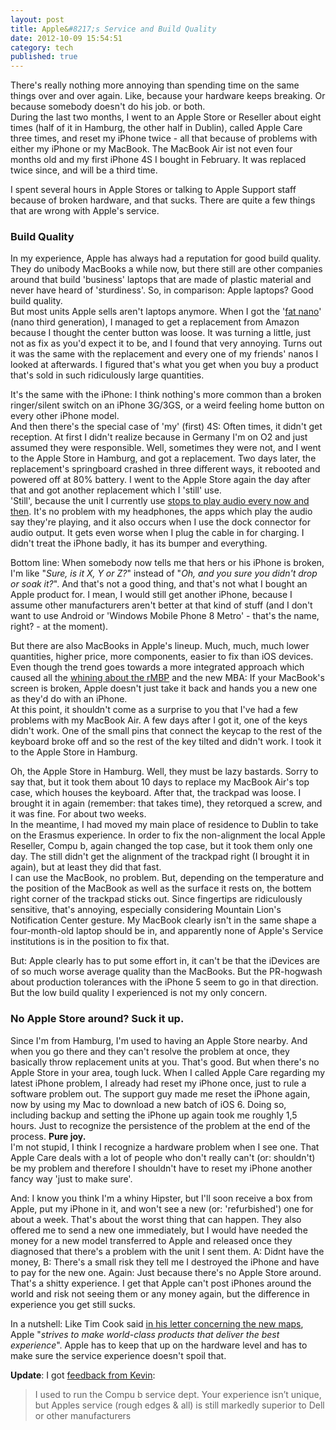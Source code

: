 ```yaml
---
layout: post
title: Apple&#8217;s Service and Build Quality
date: 2012-10-09 15:54:51
category: tech
published: true
---
```


There's really nothing more annoying than spending time on the same things over and over again. Like, because your hardware keeps breaking. Or because somebody doesn't do his job. or both.  
During the last two months, I went to an Apple Store or Reseller about eight times (half of it in Hamburg, the other half in Dublin), called Apple Care three times, and reset my iPhone twice - all that because of problems with either my iPhone or my MacBook. The MacBook Air ist not even four months old and my first iPhone 4S I bought in February. It was replaced twice since, and will be a third time. 

I spent several hours in Apple Stores or talking to Apple Support staff because of broken hardware, and that sucks.  There are quite a few things that are wrong with Apple's service. 

### Build Quality
In my experience, Apple has always had a reputation for good build quality. They do  unibody MacBooks a while now, but there still are other companies around that build 'business' laptops that are made of plastic material and never have heard of 'sturdiness'. So, in comparison: Apple laptops? Good build quality.  
But most units Apple sells aren't laptops anymore. When I got the '[fat nano](http://en.wikipedia.org/wiki/Ipod_nano)' (nano third generation), I managed to get a replacement from Amazon because I thought the center button was loose. It was turning a little, just not as fix as you'd expect it to be, and I found that very annoying. Turns out it was the same with the replacement and every one of my friends' nanos I looked at afterwards. I figured that's what you get when you buy a product that's sold in such ridiculously large quantities.

It's the same with the iPhone: I think nothing's more common than a broken ringer/silent switch on an iPhone 3G/3GS, or a weird feeling home button on every other iPhone model.  
And then there's the special case of 'my' (first) 4S: Often times, it didn't get reception. At first I didn't realize because in Germany I'm on O2 and just assumed they were responsible. Well, sometimes they were not, and I went to the Apple Store in Hamburg, and got a replacement. Two days later, the replacement's springboard crashed in three different ways, it rebooted and powered off at 80% battery. I went to the Apple Store again the day after that and got another replacement which I 'still' use.  
'Still', because the unit I currently use [stops to play audio every now and then](https://alpha.app.net/tschoof/post/848650). It's no problem with my headphones, the apps which play the audio say they're playing, and it also occurs when I use the dock connector for audio output.  It gets even worse when I plug the cable in for charging. I didn't treat the iPhone badly, it has its bumper and everything. 

Bottom line: When somebody now tells me that hers or his iPhone is broken, I'm like "*Sure, is it X, Y or Z?*" instead of "*Oh, and you sure you didn't drop or soak it?*". And that's not a good thing, and that's not what I bought an Apple product for. I mean, I would still get another iPhone, because I assume other manufacturers aren't better at that kind of stuff (and I don't want to use Android or 'Windows Mobile Phone 8 Metro' - that's the name, right? - at the moment). 

But there are also MacBooks in Apple's lineup. Much, much, much lower quantities, higher price, more components, easier to fix than iOS devices. Even though the trend goes towards a more integrated approach which caused all the [whining about the rMBP](http://www.wired.com/gadgetlab/2012/06/opinion-apple-retina-displa/) and the new MBA: If your MacBook's screen is broken, Apple doesn't just take it back and hands you a new one as they'd do with an iPhone.  
At this point, it shouldn't come as a surprise to you that I've had a few problems with my MacBook Air. A few days after I got it, one of the keys didn't work. One of the small pins that connect the keycap to the rest of the keyboard broke off and so the rest of the key tilted and didn't work. I took it to the Apple Store in Hamburg.

Oh, the Apple Store in Hamburg. Well, they must be lazy bastards. Sorry to say that, but it took them about 10 days to replace my MacBook Air's top case, which houses the keyboard. After that, the trackpad was loose. I brought it in again (remember: that takes time), they retorqued a screw, and it was fine. For about two weeks.  
In the meantime, I had moved my main place of residence to Dublin to take on the Erasmus experience. In order to fix the non-alignment the local Apple Reseller, Compu b, again changed the top case, but it took them only one day. The still didn't get the alignment of the trackpad right (I brought it in again), but at least they did that fast.  
I can use the MacBook, no problem. But, depending on the temperature and the position of the MacBook as well as the surface it rests on, the bottem right corner of the trackpad sticks out. Since fingertips are ridiculously sensitive, that's annoying, especially considering Mountain Lion's Notification Center gesture. My MacBook clearly isn't in the same shape a four-month-old laptop should be in, and apparently none of Apple's Service institutions is in the position to fix that. 

But: Apple clearly has to put some effort in, it can't be that the iDevices are of so much worse average quality than the MacBooks. But the PR-hogwash about production tolerances with the iPhone 5 seem to go in that direction. But the low build quality I experienced is not my only concern. 

### No Apple Store around? Suck it up.
Since I'm from Hamburg, I'm used to having an Apple Store nearby. And when you go there and they can't resolve the problem at once, they basically throw replacement units at you. That's good. But when there's no Apple Store in your area, tough luck. When I called Apple Care regarding my latest iPhone problem, I already had reset my iPhone once, just to rule a software problem out. The support guy made me reset the iPhone again, now by using my Mac to download a new batch of iOS 6. Doing so, including backup and setting the iPhone up again took me roughly 1,5 hours. Just to recognize the persistence of the problem at the end of the process. **Pure joy.**  
I'm not stupid, I think I recognize a hardware problem when I see one. That Apple Care deals with a lot of people who don't really can't (or: shouldn't) be my problem and therefore I shouldn't have to reset my iPhone another fancy way 'just to make sure'.

And: I know you think I'm a whiny Hipster, but I'll soon receive a box from Apple, put my iPhone in it, and won't see a new (or: 'refurbished') one for about a week. That's about the worst thing that can happen. They also offered me to send a new one immediately, but I would have needed the money for a new model transferred to Apple and released once they diagnosed that there's a problem with the unit I sent them. A: Didnt have the money, B: There's a small risk they tell me I destroyed the iPhone and have to pay for the new one. 
Again: Just because there's no Apple Store around. That's a shitty experience. I get that Apple can't post iPhones around the world and risk not seeing them or any money again, but the difference in experience you get still sucks. 

In a nutshell: Like Tim Cook said [in his letter concerning the new maps](https://www.apple.com/letter-from-tim-cook-on-maps/), Apple "*strives to make world-class products that deliver the best experience*". Apple has to keep that up on the hardware level and has to make sure the service experience doesn't spoil that.

**Update**: I got [feedback from Kevin](https://alpha.app.net/kev_d/post/858165):
> I used to run the Compu b service dept. Your experience isn’t unique, but Apples service (rough edges & all) is still markedly superior to Dell or other manufacturers